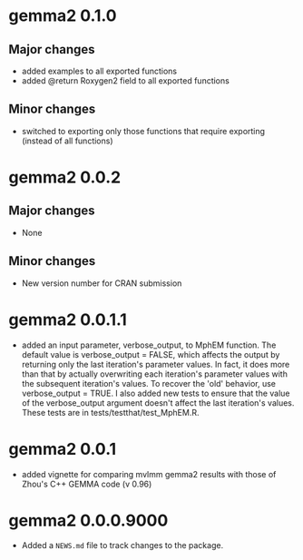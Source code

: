 # gemma2 0.1.0

## Major changes

* added examples to all exported functions
* added @return Roxygen2 field to all exported functions

## Minor changes

* switched to exporting only those functions that require exporting (instead of all functions)



# gemma2 0.0.2

## Major changes

* None

## Minor changes

* New version number for CRAN submission



# gemma2 0.0.1.1

* added an input parameter, verbose_output, to MphEM function. The default value is verbose_output = FALSE, which affects the output by returning only the last iteration's parameter values. In fact, it does more than that by actually overwriting each iteration's parameter values with the subsequent iteration's values. To recover the 'old' behavior, use verbose_output = TRUE. I also added new tests to ensure that the value of the verbose_output argument doesn't affect the last iteration's values. These tests are in tests/testthat/test_MphEM.R.

# gemma2 0.0.1

* added vignette for comparing mvlmm gemma2 results with those of Zhou's C++ GEMMA code (v 0.96)

# gemma2 0.0.0.9000

* Added a `NEWS.md` file to track changes to the package.



